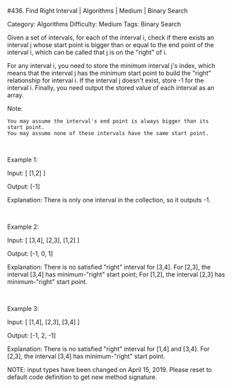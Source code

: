 #436. Find Right Interval | Algorithms | Medium | Binary Search

Category: Algorithms
Difficulty: Medium
Tags: Binary Search

Given a set of intervals, for each of the interval i, check if there exists an interval j whose start point is bigger than or equal to the end point of the interval i, which can be called that j is on the "right" of i.

For any interval i, you need to store the minimum interval j's index, which means that the interval j has the minimum start point to build the "right" relationship for interval i. If the interval j doesn't exist, store -1 for the interval i. Finally, you need output the stored value of each interval as an array.

Note:


	You may assume the interval's end point is always bigger than its start point.
	You may assume none of these intervals have the same start point.


 

Example 1:


Input: [ [1,2] ]

Output: [-1]

Explanation: There is only one interval in the collection, so it outputs -1.


 

Example 2:


Input: [ [3,4], [2,3], [1,2] ]

Output: [-1, 0, 1]

Explanation: There is no satisfied "right" interval for [3,4].
For [2,3], the interval [3,4] has minimum-"right" start point;
For [1,2], the interval [2,3] has minimum-"right" start point.


 

Example 3:


Input: [ [1,4], [2,3], [3,4] ]

Output: [-1, 2, -1]

Explanation: There is no satisfied "right" interval for [1,4] and [3,4].
For [2,3], the interval [3,4] has minimum-"right" start point.


NOTE: input types have been changed on April 15, 2019. Please reset to default code definition to get new method signature.

